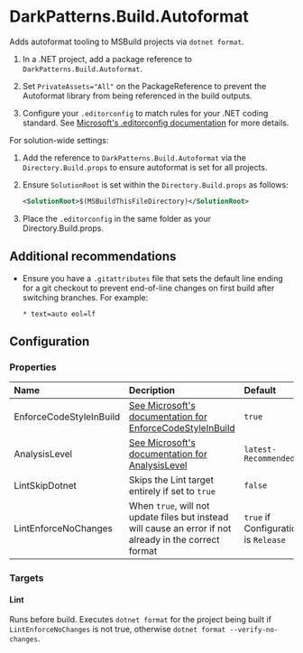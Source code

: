 # DarkPatterns.Build.Autoformat

Adds autoformat tooling to MSBuild projects via `dotnet format`.

1. In a .NET project, add a package reference to
   `DarkPatterns.Build.Autoformat`.

2. Set `PrivateAssets="All"` on the PackageReference to prevent the Autoformat
   library from being referenced in the build outputs.

3. Configure your `.editorconfig` to match rules for your .NET coding standard.
   See [Microsoft's .editorconfig documentation][ms-editorconfig] for more
   details.

For solution-wide settings:

1. Add the reference to `DarkPatterns.Build.Autoformat` via the
   `Directory.Build.props` to ensure autoformat is set for all projects.

2. Ensure `SolutionRoot` is set within the `Directory.Build.props` as follows:

	```xml
	<SolutionRoot>$(MSBuildThisFileDirectory)</SolutionRoot>
	```

3. Place the `.editorconfig` in the same folder as your Directory.Build.props.

## Additional recommendations

* Ensure you have a `.gitattributes` file that sets the default line ending for
  a git checkout to prevent end-of-line changes on first build after switching
  branches. For example:

    ```gitattributes
    * text=auto eol=lf
    ```

## Configuration

### Properties

| Name | Decription | Default |
| :--- | :--------- | :------ |
| EnforceCodeStyleInBuild | [See Microsoft's documentation for EnforceCodeStyleInBuild][ms-enforcecodestyleinbuild] | `true` |
| AnalysisLevel | [See Microsoft's documentation for AnalysisLevel][ms-analysislevel] | `latest-Recommended` |
| LintSkipDotnet | Skips the Lint target entirely if set to `true` | `false` |
| LintEnforceNoChanges | When `true`, will not update files but instead will cause an error if not already in the correct format | `true` if Configuration is `Release` |

### Targets

#### Lint

Runs before build. Executes `dotnet format` for the project being built if `LintEnforceNoChanges` is not true, otherwise `dotnet format --verify-no-changes`.

[ms-editorconfig]: https://learn.microsoft.com/en-us/dotnet/fundamentals/code-analysis/configuration-files#editorconfig
[ms-enforcecodestyleinbuild]: https://learn.microsoft.com/en-us/dotnet/core/project-sdk/msbuild-props#enforcecodestyleinbuild
[ms-analysislevel]: https://learn.microsoft.com/en-us/dotnet/core/project-sdk/msbuild-props#analysislevel